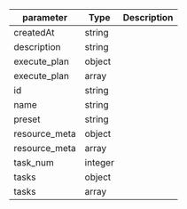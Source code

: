 | parameter | Type | Description |
| ----------- | ----------- |----------- |
| createdAt  |  string  |    |
| description  |  string  |    |
| execute_plan  |  object  |    |
| execute_plan  |  array  |    |
| id  |  string  |    |
| name  |  string  |    |
| preset  |  string  |    |
| resource_meta  |  object  |    |
| resource_meta  |  array  |    |
| task_num  |  integer  |    |
| tasks  |  object  |    |
| tasks  |  array  |    |